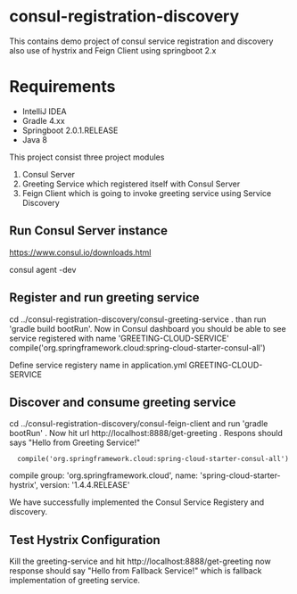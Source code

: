# consul-registration-discovery
This contains demo project of consul service registration and discovery also use of hystrix and Feign Client using springboot 2.x

# Requirements
* IntelliJ IDEA
* Gradle 4.xx
* Springboot 2.0.1.RELEASE
* Java 8

This project consist three project modules
1. Consul Server
2. Greeting Service which registered itself with Consul Server
3. Feign Client which is going to invoke greeting service using Service Discovery

## Run Consul Server instance  </br>

https://www.consul.io/downloads.html </br>

consul agent -dev
 
## Register and run greeting service </br>
cd ../consul-registration-discovery/consul-greeting-service . than run 'gradle build bootRun'. Now in Consul dashboard you should be able to see service registered with name 'GREETING-CLOUD-SERVICE' </br>
    compile('org.springframework.cloud:spring-cloud-starter-consul-all')

Define service registery name in application.yml GREETING-CLOUD-SERVICE

## Discover and consume greeting service </br> 
cd ../consul-registration-discovery/consul-feign-client and run 'gradle bootRun' . Now hit url http://localhost:8888/get-greeting . Respons should says "Hello from Greeting Service!" <br>

	  compile('org.springframework.cloud:spring-cloud-starter-consul-all')
   compile group: 'org.springframework.cloud', name: 'spring-cloud-starter-hystrix', version: '1.4.4.RELEASE'

We have successfully implemented the Consul Service Registery and discovery.

## Test Hystrix Configuration
Kill the greeting-service and hit http://localhost:8888/get-greeting now response should say "Hello from Fallback Service!"
which is fallback implementation of greeting service. 

